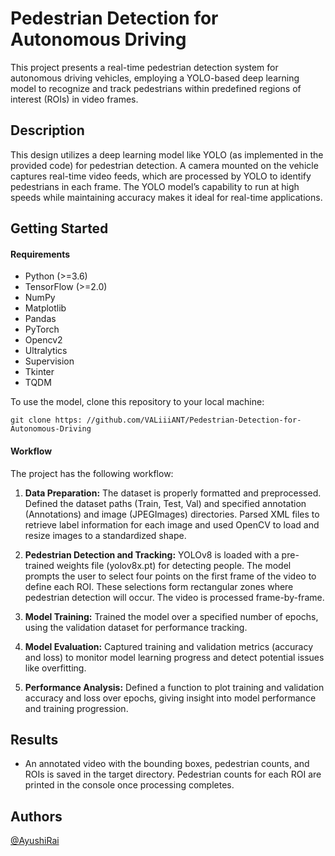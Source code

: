 
#   	Pedestrian Detection for Autonomous Driving

This project presents a real-time pedestrian detection system for autonomous driving vehicles, employing a YOLO-based deep learning model to recognize and track pedestrians within predefined regions of interest (ROIs) in video frames.
## Description

This design utilizes a deep learning model like YOLO (as implemented in the provided code) for pedestrian detection. A camera mounted on the vehicle captures real-time video feeds, which are processed by YOLO to identify pedestrians in each frame. The YOLO model’s capability to run at high speeds while maintaining accuracy makes it ideal for real-time applications.
## Getting Started

#### Requirements

- Python (>=3.6)
- TensorFlow (>=2.0)
- NumPy
- Matplotlib
- Pandas
- PyTorch
- Opencv2
- Ultralytics
- Supervision
- Tkinter
- TQDM

To use the model, clone this repository to your local machine:

    git clone https: //github.com/VALiiiANT/Pedestrian-Detection-for-Autonomous-Driving

#### Workflow

The project has the following workflow:

1. **Data Preparation:** The dataset is properly formatted and preprocessed. Defined the dataset paths (Train, Test, Val) and specified annotation (Annotations) and image (JPEGImages) directories. Parsed XML files to retrieve label information for each image and used OpenCV to load and resize images to a standardized shape.

2. **Pedestrian Detection and Tracking:** YOLOv8 is loaded with a pre-trained weights file (yolov8x.pt) for detecting people. The model prompts the user to select four points on the first frame of the video to define each ROI. These selections form rectangular zones where pedestrian detection will occur. The video is processed frame-by-frame.

3. **Model Training:** Trained the model over a specified number of epochs, using the validation dataset for performance tracking. 

4. **Model Evaluation:** Captured training and validation metrics (accuracy and loss) to monitor model learning progress and detect potential issues like overfitting.

5. **Performance Analysis:** Defined a function to plot training and validation accuracy and loss over epochs, giving insight into model performance and training progression.

## Results

* An annotated video with the bounding boxes, pedestrian counts, and ROIs is saved in the target directory. Pedestrian counts for each ROI are printed in the console once processing completes.
## Authors
[@AyushiRai](https://github.com/VALiiiANT)

